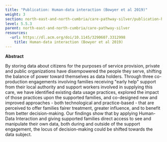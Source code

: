 ```yaml
---
title: "Publication: Human-data interaction (Bowyer et al 2019)"
weight: 3
section: north-east-and-north-cumbria/care-pathway-silver/publication-human-data-interaction-bowyer-et-al-2019
level: 5.5.3
parent: north-east-and-north-cumbria/care-pathway-silver
resources:
  -url: https://dl.acm.org/doi/10.1145/3290607.3312998
    title: Human-data interaction (Bowyer et al 2019)
---
```


**Abstract**

By storing data about citizens for the purposes of service provision, private and public organizations have disempowered the people they serve, shifting the balance of power toward themselves as data holders. Through three co-production engagements involving families receiving "early help" support from their local authority and support workers involved in supplying this care, we have identified existing data usage practices, explored the impact of those practices upon the supported families, and co-designed new and improved approaches - both technological and practice-based - that are perceived to offer families fairer treatment, greater influence, and to benefit from better decision-making. Our findings show that by applying Human-Data Interaction and giving supported families direct access to see and manipulate their own data, both during and outside of the support engagement, the locus of decision-making could be shifted towards the data subject.

